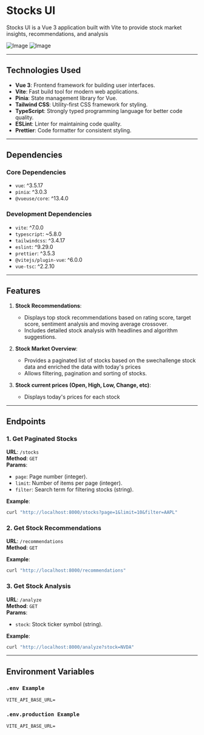# Stocks UI

Stocks UI is a Vue 3 application built with Vite to provide stock market insights, recommendations, and analysis

![Image](https://i.ibb.co/jPVf7P0m/Screenshot-2025-07-01-at-7-51-04-AM.png)
![Image](https://i.ibb.co/Wp7VcJtx/Screenshot-2025-07-01-at-7-51-10-AM.png)

---

## Technologies Used

- **Vue 3**: Frontend framework for building user interfaces.
- **Vite**: Fast build tool for modern web applications.
- **Pinia**: State management library for Vue.
- **Tailwind CSS**: Utility-first CSS framework for styling.
- **TypeScript**: Strongly typed programming language for better code quality.
- **ESLint**: Linter for maintaining code quality.
- **Prettier**: Code formatter for consistent styling.

---

## Dependencies

### Core Dependencies

- `vue`: ^3.5.17
- `pinia`: ^3.0.3
- `@vueuse/core`: ^13.4.0

### Development Dependencies

- `vite`: ^7.0.0
- `typescript`: ~5.8.0
- `tailwindcss`: ^3.4.17
- `eslint`: ^9.29.0
- `prettier`: ^3.5.3
- `@vitejs/plugin-vue`: ^6.0.0
- `vue-tsc`: ^2.2.10

---

## Features

1. **Stock Recommendations**:

   - Displays top stock recommendations based on rating score, target score, sentiment analysis and moving average crossover.
   - Includes detailed stock analysis with headlines and algorithm suggestions.

2. **Stock Market Overview**:

   - Provides a paginated list of stocks based on the swechallenge stock data and enriched the data with today's prices
   - Allows filtering, pagination and sorting of stocks.

3. **Stock current prices (Open, High, Low, Change, etc)**:
   - Displays today's prices for each stock

---

## Endpoints

### 1. **Get Paginated Stocks**

**URL**: `/stocks`  
**Method**: `GET`  
**Params**:

- `page`: Page number (integer).
- `limit`: Number of items per page (integer).
- `filter`: Search term for filtering stocks (string).

**Example**:

```bash
curl "http://localhost:8000/stocks?page=1&limit=10&filter=AAPL"
```

### 2. **Get Stock Recommendations**

**URL**: `/recommendations`  
**Method**: `GET`

**Example**:

```bash
curl "http://localhost:8000/recommendations"
```

### 3. **Get Stock Analysis**

**URL**: `/analyze`  
**Method**: `GET`  
**Params**:

- `stock`: Stock ticker symbol (string).

**Example**:

```bash
curl "http://localhost:8000/analyze?stock=NVDA"
```

---

## Environment Variables

### `.env Example`

```env
VITE_API_BASE_URL=
```

### `.env.production Example`

```env
VITE_API_BASE_URL=
```
